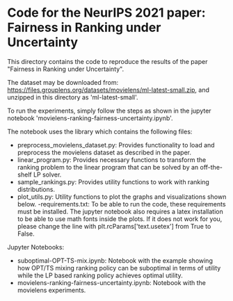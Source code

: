 # Code for the NeurIPS 2021 paper: Fairness in Ranking under Uncertainty

This directory contains the code to reproduce the results of the paper "Fairness in Ranking under Uncertainty".

The dataset may be downloaded from: <https://files.grouplens.org/datasets/movielens/ml-latest-small.zip>, and unzipped in this directory as 'ml-latest-small'.

To run the experiments, simply follow the steps as shown in the jupyter notebook 'movielens-ranking-fairness-uncertainty.ipynb'.

The notebook uses the library which contains the following files:

- preprocess_movielens_dataset.py: Provides functionality to load and preprocess the movielens dataset as described in the paper.
- linear_program.py: Provides necessary functions to transform the ranking problem to the linear program that can be solved by an off-the-shelf LP solver.
- sample_rankings.py: Provides utility functions to work with ranking distributions.
- plot_utils.py: Utility functions to plot the graphs and visualizations shown below.
-requirements.txt: To be able to run the code, these requirements must be installed. The jupyter notebook also requires a latex installation to be able to use math fonts inside the plots. If it does not work for you, please change the line with plt.rcParams['text.usetex'] from True to False.

Jupyter Notebooks:

- suboptimal-OPT-TS-mix.ipynb: Notebook with the example showing how OPT/TS mixing ranking policy can be suboptimal in terms of utility while the LP based ranking policy achieves optimal utility.
- movielens-ranking-fairness-uncertainty.ipynb: Notebook with the movielens experiments.
